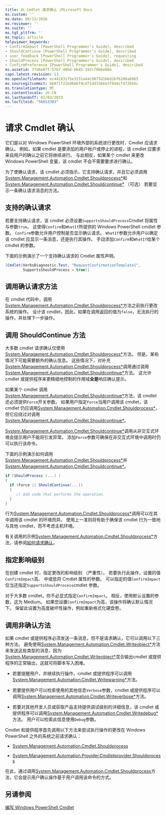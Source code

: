 ```yaml
---
title: 从 Cmdlet 请求确认 |Microsoft Docs
ms.custom: ''
ms.date: 09/13/2016
ms.reviewer: ''
ms.suite: ''
ms.tgt_pltfrm: ''
ms.topic: article
helpviewer_keywords:
- ConfirmImpact [PowerShell Programmer's Guide], described
- ShouldContinue [PowerShell Programmer's Guide], described
- user feedback [PowerShell Programmer's Guide], requesting
- ShouldProcess [PowerShell Programmer's Guide], described
- ConfirmPreference [PowerShell Programmer's Guide], described
ms.assetid: 37d6e87f-57b7-40bd-b645-392cf0b6e88e
caps.latest.revision: 13
ms.openlocfilehash: ec441831f5e3231a44c9875d1b6d2bf6280a6965
ms.sourcegitcommit: b6871f21bd666f9cd71dd336bb3f844cf472b56c
ms.translationtype: MT
ms.contentlocale: zh-CN
ms.lasthandoff: 02/03/2019
ms.locfileid: "56853393"
---
```

# <a name="requesting-confirmation-from-cmdlets"></a>请求 Cmdlet 确认

它们是以对 Windows PowerShell 环境外部的系统进行更改时，Cmdlet 应请求确认。 例如，如果 cmdlet 是要添加的用户帐户或停止的进程，该 cmdlet 应要求来自用户的确认之前它将继续进行。 与此相反，如果某个 cmdlet 来更改 Windows PowerShell 变量，该 cmdlet 不会不需要要求进行确认。

为了使确认请求，该 cmdlet 必须指示，它支持确认请求，并且它必须调用[System.Management.Automation.Cmdlet.Shouldprocess*](/dotnet/api/System.Management.Automation.Cmdlet.ShouldProcess)和[System.Management.Automation.Cmdlet.Shouldcontinue*](/dotnet/api/System.Management.Automation.Cmdlet.ShouldContinue) （可选） 若要显示一条确认请求消息的方法。

## <a name="supporting-confirmation-requests"></a>支持的确认请求

若要支持确认请求，该 cmdlet 必须设置`SupportsShouldProcess`Cmdlet 将属性与参数`true`。 这使得`Confirm`和`WhatIf`所提供的 Windows PowerShell cmdlet 参数。 `Confirm`参数允许用户控制是否显示确认请求。 `WhatIf`参数允许用户以确定该 cmdlet 应显示一条消息，还是执行其操作。 手动添加`Confirm`和`WhatIf`给某个 cmdlet 的参数。

下面的示例演示了一个支持确认请求的 Cmdlet 属性声明。

```csharp
[Cmdlet(VerbsDiagnostic.Test, "RequestConfirmationTemplate1",
        SupportsShouldProcess = true)]
```

## <a name="calling-the-confirmation-request-methods"></a>调用确认请求方法

在 cmdlet 代码中，调用[System.Management.Automation.Cmdlet.Shouldprocess*](/dotnet/api/System.Management.Automation.Cmdlet.ShouldProcess)方法之前执行更改系统的操作。 设计该 cmdlet，因此，如果在调用返回的值为`false`，无法执行的操作，并处理下一步操作。

## <a name="calling-the-shouldcontinue-method"></a>调用 ShouldContinue 方法

大多数 cmdlet 请求确认仅使用[System.Management.Automation.Cmdlet.Shouldprocess*](/dotnet/api/System.Management.Automation.Cmdlet.ShouldProcess)方法。 但是，某些情况下可能需要额外的确认信息。 这些情况下，对补充[System.Management.Automation.Cmdlet.Shouldprocess*](/dotnet/api/System.Management.Automation.Cmdlet.ShouldProcess)调用通过调用[System.Management.Automation.Cmdlet.Shouldcontinue*](/dotnet/api/System.Management.Automation.Cmdlet.ShouldContinue)方法。 这允许 cmdlet 或提供程序来更精细地控制的作用域**全是**响应确认提示。

如果某个 cmdlet 调用[System.Management.Automation.Cmdlet.Shouldcontinue*](/dotnet/api/System.Management.Automation.Cmdlet.ShouldContinue)方法，该 cmdlet 还必须提供`Force`开关参数。 如果用户指定`Force`当用户调用该 cmdlet，该 cmdlet 仍应调用[System.Management.Automation.Cmdlet.Shouldprocess*](/dotnet/api/System.Management.Automation.Cmdlet.ShouldProcess)，但它应绕过对调用[System.Management.Automation.Cmdlet.Shouldcontinue*](/dotnet/api/System.Management.Automation.Cmdlet.ShouldContinue)。

[System.Management.Automation.Cmdlet.Shouldcontinue*](/dotnet/api/System.Management.Automation.Cmdlet.ShouldContinue)调用从非交互式环境会提示用户不能将引发异常。 添加`Force`参数可确保在非交互式环境中调用时仍可以执行该命令。

下面的示例演示如何调用[System.Management.Automation.Cmdlet.Shouldprocess*](/dotnet/api/System.Management.Automation.Cmdlet.ShouldProcess)并[System.Management.Automation.Cmdlet.Shouldcontinue*](/dotnet/api/System.Management.Automation.Cmdlet.ShouldContinue)。

```csharp
if (ShouldProcess (...) )
{
  if (Force || ShouldContinue(...))
  {
     // Add code that performs the operation.
  }
}
```

行为[System.Management.Automation.Cmdlet.Shouldprocess*](/dotnet/api/System.Management.Automation.Cmdlet.ShouldProcess)调用可以在其中调用该 cmdlet 的环境而异。 使用上一准则将有助于确保该 cmdlet 行为一致地与其他 cmdlet，而不考虑主机环境。

有关调用的示例[System.Management.Automation.Cmdlet.Shouldprocess*](/dotnet/api/System.Management.Automation.Cmdlet.ShouldProcess)方法，请参阅[如何请求确认](./how-to-request-confirmations.md)。

## <a name="specify-the-impact-level"></a>指定影响级别

在创建 cmdlet 时，指定更改的影响级别 （严重性）。 若要执行此操作，设置的值`ConfirmImpact`高、 中或低将 Cmdlet 属性的参数。 可以指定的值`ConfirmImpact`仅当还指定`SupportsShouldProcess`cmdlet 参数。

对于大多数 cmdlet，你不必显式指定`ConfirmImpact`。  相反，使用默认设置的参数，这为 Medium。 如果您设置`ConfirmImpact`为高，该操作将确认默认情况下。 保留此设置为高度破坏性操作，例如重新格式化硬盘卷。

## <a name="calling-non-confirmation-methods"></a>调用非确认方法

如果 cmdlet 或提供程序必须发送一条消息，但不是请求确认，它可以调用以下三种方法。 避免使用[System.Management.Automation.Cmdlet.Writeobject*](/dotnet/api/System.Management.Automation.Cmdlet.WriteObject)方法来发送这些类型的消息，因为[System.Management.Automation.Cmdlet.Writeobject*](/dotnet/api/System.Management.Automation.Cmdlet.WriteObject)混合输出cmdlet 或提供程序的正常输出，这就可将脚本写入困难。

- 若要提醒用户，并继续执行操作，cmdlet 或提供程序可以调用[System.Management.Automation.Cmdlet.Writewarning*](/dotnet/api/System.Management.Automation.Cmdlet.WriteWarning)方法。

- 若要提供用户可以检索使用的其他信息`Verbose`参数，cmdlet 或提供程序可以调用[System.Management.Automation.Cmdlet.Writeverbose*](/dotnet/api/System.Management.Automation.Cmdlet.WriteVerbose)方法。

- 若要对其他开发人员或获取产品支持提供调试级别的详细信息，该 cmdlet 或提供程序可以调用[System.Management.Automation.Cmdlet.Writedebug*](/dotnet/api/System.Management.Automation.Cmdlet.WriteDebug)方法。 用户可以检索此信息使用`Debug`参数。

Cmdlet 和提供程序首先调用以下方法来尝试执行操作的更改在 Windows PowerShell 之外的系统之前请求确认：

- [System.Management.Automation.Cmdlet.Shouldprocess](/dotnet/api/System.Management.Automation.Cmdlet.ShouldProcess)

- [System.Management.Automation.Provider.Cmdletprovider.Shouldprocess](/dotnet/api/System.Management.Automation.Provider.CmdletProvider.ShouldProcess)

在此，通过调用[System.Management.Automation.Cmdlet.Shouldprocess](/dotnet/api/System.Management.Automation.Cmdlet.ShouldProcess)方法，它会提示用户确认操作基于用户调用该命令的方式。

## <a name="see-also"></a>另请参阅

[编写 Windows PowerShell Cmdlet](./writing-a-windows-powershell-cmdlet.md)
